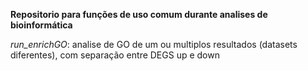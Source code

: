 **Repositorio para funções de uso comum durante analises de bioinformática**

*run_enrichGO*: analise de GO de um ou multiplos resultados (datasets diferentes), com separação entre DEGS up e down

